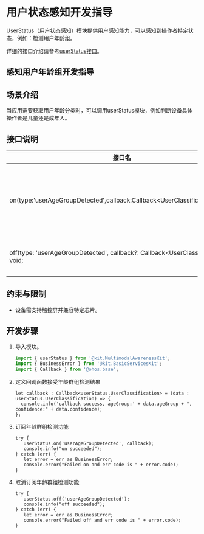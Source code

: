 # 用户状态感知开发指导

UserStatus（用户状态感知）模块提供用户感知能力，可以感知到操作者特定状态，例如：检测用户年龄组。

详细的接口介绍请参考[userStatus接口](../../reference/apis-multimodalawareness-kit/js-apis-awareness-userStatus.md)。

## 感知用户年龄组开发指导
## 场景介绍
当应用需要获取用户年龄分类时，可以调用userStatus模块，例如判断设备具体操作者是儿童还是成年人。

## 接口说明

| 接口名                                                       | 描述                                   |
| ------------------------------------------------------------ | -------------------------------------- |
| on(type:'userAgeGroupDetected',callback:Callback&lt;UserClassification&gt;):void; | 订阅年龄群组检测功能，检测结果通过callback返回。 |
| off(type: 'userAgeGroupDetected', callback?: Callback&lt;UserClassification&gt;): void; | 取消年龄群组检测功能。                   |

## 约束与限制

 - 设备需支持触控屏并兼容特定芯片。

## 开发步骤

1. 导入模块。

   ```ts
   import { userStatus } from '@kit.MultimodalAwarenessKit';
   import { BusinessError } from '@kit.BasicServicesKit';
   import { Callback } from '@ohos.base';
   ```

2. 定义回调函数接受年龄群组检测结果

   ```
   let callback : Callback<userStatus.UserClassification> = (data : userStatus.UserClassification) => {
     console.info('callback success, ageGroup:' + data.ageGroup + ", confidence:" + data.confidence);
   };
   ```

3. 订阅年龄群组检测功能

   ```
   try {
      userStatus.on('userAgeGroupDetected', callback);  
      console.info("on succeeded");
   } catch (err) {
      let error = err as BusinessError;
      console.error("Failed on and err code is " + error.code);
   }
   ```

4. 取消订阅年龄群组检测功能

   ```
   try {
      userStatus.off('userAgeGroupDetected');
      console.info("off succeeded");
   } catch (err) {
      let error = err as BusinessError;
      console.error("Failed off and err code is " + error.code);
   }
   ```
